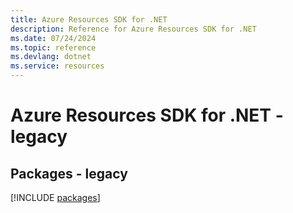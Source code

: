 ```yaml
---
title: Azure Resources SDK for .NET
description: Reference for Azure Resources SDK for .NET
ms.date: 07/24/2024
ms.topic: reference
ms.devlang: dotnet
ms.service: resources
---
```

# Azure Resources SDK for .NET - legacy
## Packages - legacy
[!INCLUDE [packages](resources-index.md)]